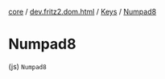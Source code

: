 [core](../../index.md) / [dev.fritz2.dom.html](../index.md) / [Keys](index.md) / [Numpad8](./-numpad8.md)

# Numpad8

(js) `Numpad8`
